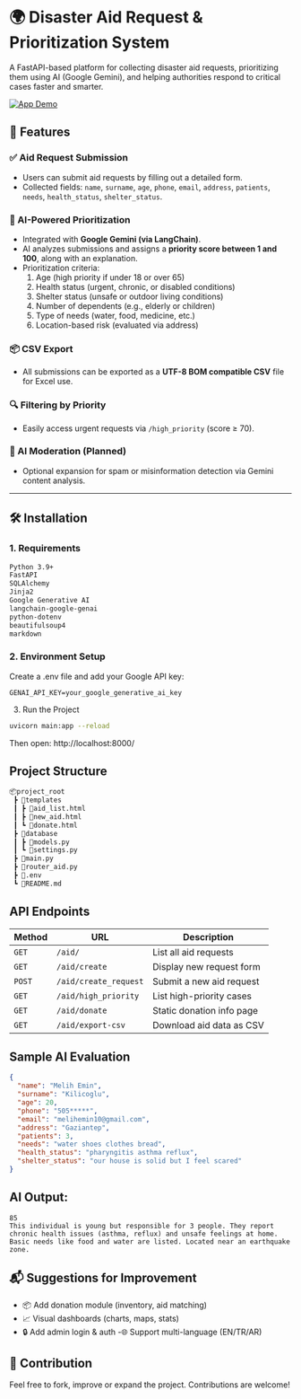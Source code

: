 # 🌍 Disaster Aid Request & Prioritization System

A FastAPI-based platform for collecting disaster aid requests, prioritizing them using AI (Google Gemini), and helping authorities respond to critical cases faster and smarter.

[![App Demo]()](https://youtu.be/t63dkufoD70)

## 🚀 Features

### ✅ Aid Request Submission
- Users can submit aid requests by filling out a detailed form.
- Collected fields: `name`, `surname`, `age`, `phone`, `email`, `address`, `patients`, `needs`, `health_status`, `shelter_status`.

### 🧠 AI-Powered Prioritization
- Integrated with **Google Gemini (via LangChain)**.
- AI analyzes submissions and assigns a **priority score between 1 and 100**, along with an explanation.
- Prioritization criteria:
  1. Age (high priority if under 18 or over 65)
  2. Health status (urgent, chronic, or disabled conditions)
  3. Shelter status (unsafe or outdoor living conditions)
  4. Number of dependents (e.g., elderly or children)
  5. Type of needs (water, food, medicine, etc.)
  6. Location-based risk (evaluated via address)

### 📦 CSV Export
- All submissions can be exported as a **UTF-8 BOM compatible CSV** file for Excel use.

### 🔍 Filtering by Priority
- Easily access urgent requests via `/high_priority` (score ≥ 70).

### 🧹 AI Moderation (Planned)
- Optional expansion for spam or misinformation detection via Gemini content analysis.

---

## 🛠️ Installation

### 1. Requirements

```bash
Python 3.9+
FastAPI
SQLAlchemy
Jinja2
Google Generative AI
langchain-google-genai
python-dotenv
beautifulsoup4
markdown
```

### 2. Environment Setup
Create a .env file and add your Google API key:

```env
GENAI_API_KEY=your_google_generative_ai_key
```

3. Run the Project
```bash
uvicorn main:app --reload
```

Then open: http://localhost:8000/

## Project Structure
```bash
📦project_root
 ┣ 📂templates
 ┃ ┣ 📜aid_list.html
 ┃ ┣ 📜new_aid.html
 ┃ ┗ 📜donate.html
 ┣ 📂database
 ┃ ┣ 📜models.py
 ┃ ┗ 📜settings.py
 ┣ 📜main.py
 ┣ 📜router_aid.py
 ┣ 📜.env
 ┗ 📜README.md
```

## API Endpoints

| Method | URL                   | Description               |
| ------ | --------------------- | ------------------------- |
| `GET`  | `/aid/`               | List all aid requests     |
| `GET`  | `/aid/create`         | Display new request form  |
| `POST` | `/aid/create_request` | Submit a new aid request  |
| `GET`  | `/aid/high_priority`  | List high-priority cases  |
| `GET`  | `/aid/donate`         | Static donation info page |
| `GET`  | `/aid/export-csv`     | Download aid data as CSV  |

## Sample AI Evaluation

```json
{
  "name": "Melih Emin",
  "surname": "Kilicoglu",
  "age": 20,
  "phone": "505*****",
  "email": "melihemin10@gmail.com",
  "address": "Gaziantep",
  "patients": 3,
  "needs": "water shoes clothes bread",
  "health_status": "pharyngitis asthma reflux",
  "shelter_status": "our house is solid but I feel scared"
}
```

## AI Output:

```pgsql
85
This individual is young but responsible for 3 people. They report chronic health issues (asthma, reflux) and unsafe feelings at home. Basic needs like food and water are listed. Located near an earthquake zone.
```
## 📬 Suggestions for Improvement
- 📦 Add donation module (inventory, aid matching)
- 📈 Visual dashboards (charts, maps, stats)
- 🔒 Add admin login & auth
-🌐 Support multi-language (EN/TR/AR)

## 🤝 Contribution
Feel free to fork, improve or expand the project. Contributions are welcome!
